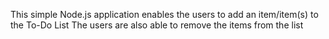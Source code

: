 This simple Node.js application enables the users to add an item/item(s) to the To-Do List
The users are also able to remove the items from the list
